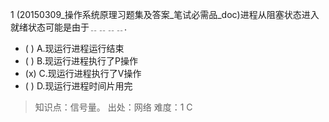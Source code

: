 1
(20150309_操作系统原理习题集及答案_笔试必需品_doc)进程从阻塞状态进入就绪状态可能是由于﹎﹎﹎﹎.
- ( ) A.现运行进程运行结束 
- ( ) B.现运行进程执行了P操作 
- (x) C.现运行进程执行了V操作 
- ( ) D.现运行进程时间片用完

> 知识点：信号量。
> 出处：网络
> 难度：1
> C

